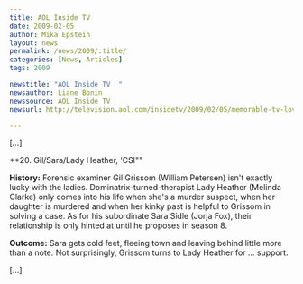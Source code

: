 ```yaml
---
title: AOL Inside TV
date: 2009-02-05
author: Mika Epstein
layout: news
permalink: /news/2009/:title/
categories: [News, Articles]
tags: 2009

newstitle: "AOL Inside TV  "
newsauthor: Liane Bonin  
newssource: AOL Inside TV  
newsurl: http://television.aol.com/insidetv/2009/02/05/memorable-tv-love-triangles/  

---
```


[...]

**20. Gil/Sara/Lady Heather, &#8216;CSI""

**History:** Forensic examiner Gil Grissom (William Petersen) isn't exactly lucky with the ladies. Dominatrix-turned-therapist Lady Heather (Melinda Clarke) only comes into his life when she's a murder suspect, when her daughter is murdered and when her kinky past is helpful to Grissom in solving a case. As for his subordinate Sara Sidle (Jorja Fox), their relationship is only hinted at until he proposes in season 8.

**Outcome:** Sara gets cold feet, fleeing town and leaving behind little more than a note. Not surprisingly, Grissom turns to Lady Heather for ... support.

[...]  
